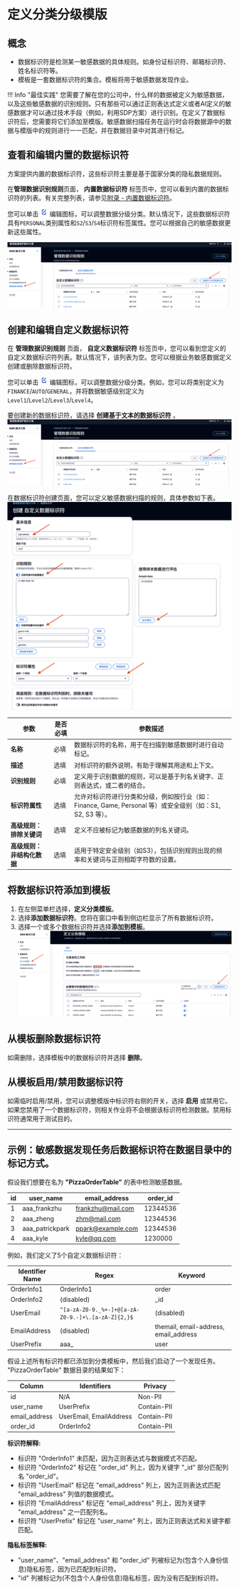# 定义分类分级模版

## 概念
- 数据标识符是检测某一敏感数据的具体规则。如身份证标识符、邮箱标识符、姓名标识符等。
- 模板是一套数据标识符的集合。模板将用于敏感数据发现作业。

!!! Info "最佳实践"
    您需要了解在您的公司中，什么样的数据被定义为敏感数据，以及这些敏感数据的识别规则。只有那些可以通过正则表达式定义或者AI定义的敏感数据才可以通过技术手段（例如，利用SDP方案）进行识别。在定义了数据标识符后，您需要将它们添加至模版。敏感数据扫描任务在运行时会将数据源中的数据与模版中的规则进行一一匹配，并在数据目录中对其进行标记。


## 查看和编辑内置的数据标识符

方案提供内置的数据标识符，这些标识符主要是基于国家分类的隐私数据规则。

在**管理数据识别规则**页面， **内置数据标识符** 标签页中，您可以看到内置的数据标识符的列表。有关完整列表，请参见[附录 - 内置数据标识符](appendix-built-in-identifiers.md)。

您可以单击 ![edit-icon](docs/../../images/edit-icon.png) 编辑图标，可以调整数据分级分类。默认情况下，这些数据标识符具有`PERSONAL`类别属性和`S2`/`S3`/`S4`标识符标签属性。您可以根据自己的敏感数据更新这些属性。

![edit-icon](docs/../../images/cn-identifier-list.png) 

## 创建和编辑自定义数据标识符
在 **管理数据识别规则** 页面， **自定义数据标识符** 标签页中，您可以看到您定义的自定义数据标识符列表。默认情况下，该列表为空。您可以根据业务敏感数据定义创建或删除数据标识符。

您可以单击 ![edit-icon](docs/../../images/edit-icon.png) 编辑图标，可以调整数据分级分类。例如，您可以将类别定义为`FINANCE`/`AUTO`/`GENERAL`，并将数据敏感级别定义为`Level1`/`Level2`/`Level3`/`Level4`。

要创建新的数据标识符，请选择 **创建基于文本的数据标识符** 。
![edit-icon](docs/../../images/cn-custom-identifier-create.png)

在数据标识符创建页面，您可以定义敏感数据扫描的规则，具体参数如下表。
![edit-icon](docs/../../images/cn-custom-identifier.png) 

| 参数          | 是否必填 | 参数描述                                                   |
|-------------|------|---------------------------------------------------------|
| **名称**     | 必填  | 数据标识符的名称，用于在扫描到敏感数据时进行自动标记。                  |
| **描述**     | 选填  | 对标识符的额外说明，有助于理解其用途和上下文。                        |
| **识别规则**  | 必填  | 定义用于识别数据的规则，可以是基于列名关键字、正则表达式，或二者的结合。 |
| **标识符属性** | 选填  | 允许对标识符进行分类和分级，例如按行业（如：Finance, Game, Personal 等）或安全级别（如：S1, S2, S3 等）。 |
| **高级规则：排除关键词** | 选填  | 定义不应被标记为敏感数据的列名关键词。                            |
| **高级规则：非结构化数据** | 选填  | 适用于特定安全级别（如S3），包括识别规则出现的频率和关键词与正则相距字符数的设置。 |



## 将数据标识符添加到模板

1. 在左侧菜单栏选择，**定义分类模板**。
2. 选择**添加数据标识符**。您将在窗口中看到侧边栏显示了所有数据标识符。
3. 选择一个或多个数据标识符并选择**添加到模板**。
![edit-icon](docs/../../images/cn-identifier-to-template.png) 

## 从模板删除数据标识符
如需删除，选择模板中的数据标识符并选择 **删除**。

## 从模板启用/禁用数据标识符

如需临时启用/禁用，您可以调整模版中标识符右侧的开关，选择 **启用** 或禁用它。如果您禁用了一个数据标识符，则相关作业将不会根据该标识符检测数据。禁用标识符通常用于测试目的。

----------

## 示例：敏感数据发现任务后数据标识符在数据目录中的标记方式。

假设我们想要在名为 **"PizzaOrderTable"** 的表中检测敏感数据。

| id | user_name      | email_address        | order_id   |
|----|----------------|----------------------|------------|
| 1  | aaa_frankzhu   | frankzhu@mail.com    | 12344536   |
| 2  | aaa_zheng      | zhm@mail.com         | 12344536   |
| 3  | aaa_patrickpark| ppark@example.com    | 12344536   |
| 4  | aaa_kyle       | kyle@qq.com          | 1230000    |

例如，我们定义了5个自定义数据标识符：

| Identifier Name | Regex                                              | Keyword                                       |
|-----------------|----------------------------------------------------|-----------------------------------------------|
| OrderInfo1      | OrderInfo1                                         | order                                         |
| OrderInfo2      | (disabled)                                         | _id                                           |
| UserEmail       | `^[a-zA-Z0-9._%+-]+@[a-zA-Z0-9.-]+\.[a-zA-Z]{2,}$` | (disabled)                                    |
| EmailAddress    | (disabled)                                         | themail, email-address, email_address         |
| UserPrefix      | aaa_                                               | user                                          |
 
假设上述所有标识符都已添加到分类模板中，然后我们启动了一个发现任务。 "PizzaOrderTable" 数据目录的结果如下：

| Column         | Identifiers             | Privacy       |
|----------------|-------------------------|---------------|
| id             | N/A                     | Non-PII       |
| user_name      | UserPrefix              | Contain-PII   |
| email_address  | UserEmail, EmailAddress | Contain-PII   |
| order_id       | OrderInfo2              | Contain-PII   |

**标识符解释:**

- 标识符 "OrderInfo1" 未匹配，因为正则表达式与数据模式不匹配。
- 标识符 "OrderInfo2" 标记在 "order_id" 列上，因为关键字 "_id" 部分匹配列名 "order_id"。
- 标识符 "UserEmail" 标记在 "email_address" 列上，因为正则表达式匹配 "email_address" 列值的数据模式。
- 标识符 "EmailAddress" 标记在 "email_address" 列上，因为关键字 "email_address" 之一匹配列名。
- 标识符 "UserPrefix" 标记在 "user_name" 列上，因为正则表达式和关键字都匹配。

**隐私标签解释:**

- "user_name"、"email_address" 和 "order_id" 列被标记为(包含个人身份信息)隐私标签，因为已匹配到标识符。
- "id" 列被标记为(不包含个人身份信息)隐私标签，因为没有匹配到标识符。